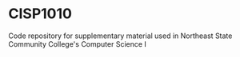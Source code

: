 # CISP1010
Code repository for supplementary material used in Northeast State Community College's Computer Science I
